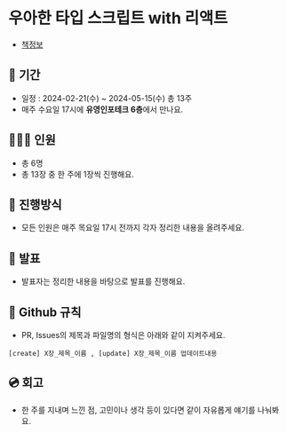 # 우아한 타입 스크립트 with 리액트


- [책정보](https://product.kyobobook.co.kr/detail/S000210716282)

## 📆 기간
- 일정 : 2024-02-21(수) ~ 2024-05-15(수) 총 13주
- 매주 수요일 17시에 **유영인포테크 6층**에서 만나요.

## 👨‍👩‍👦 인원
- 총 6명
- 총 13장 중 한 주에 1장씩 진행해요.

## 📜 진행방식
- 모든 인원은 매주 목요일 17시 전까지 각자 정리한 내용을 올려주세요.

## 🎤 발표
- 발표자는 정리한 내용을 바탕으로 발표를 진행해요.

## 🤝 Github 규칙
- PR, Issues의 제목과 파일명의 형식은 아래와 같이 지켜주세요.
```
[create] X장_제목_이름 , [update] X장_제목_이름 업데이트내용
```

## 💿 회고
- 한 주를 지내며 느낀 점, 고민이나 생각 등이 있다면 같이 자유롭게 얘기를 나눠봐요.
